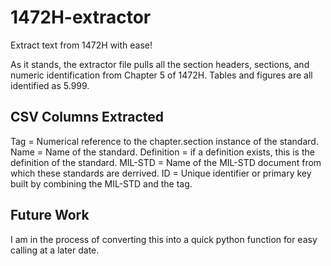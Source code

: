 # 1472H-extractor
Extract text from 1472H with ease! 

As it stands, the extractor file pulls all the section headers, sections, and numeric identification from Chapter 5 of 1472H.
Tables and figures are all identified as 5.999.

## CSV Columns Extracted
Tag = Numerical reference to the chapter.section instance of the standard.
Name = Name of the standard.
Definition = if a definition exists, this is the definition	of the standard.
MIL-STD	= Name of the MIL-STD document from which these standards are derrived.
ID = Unique identifier or primary key built by combining the MIL-STD and the tag.

## Future Work
I am in the process of converting this into a quick python function for easy calling at a later date. 
